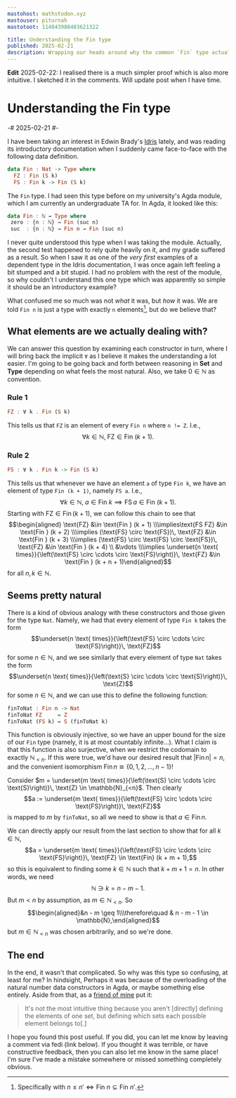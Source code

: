 ```yaml
---
mastohost: mathstodon.xyz
mastouser: piturnah
mastotoot: 114043988403621322

title: Understanding the Fin type
published: 2025-02-21
description: Wrapping our heads around why the common `Fin` type actually does what it says.
---
```


**Edit** 2025-02-22: I realised there is a much simpler proof which is also more intuitive. I sketched it in the comments. Will update post when I have time.

# Understanding the Fin type

-# 2025-02-21 #-

I have been taking an interest in Edwin Brady's [Idris](https://www.idris-lang.org/) lately, and was reading its introductory documentation when I suddenly came face-to-face with the following data definition.

```hs
data Fin : Nat -> Type where
  FZ : Fin (S k)
  FS : Fin k -> Fin (S k)
```

The `Fin` type. I had seen this type before on my university's Agda module, which I am currently an undergraduate TA for. In Agda, it looked like this:

```hs
data Fin : ℕ → Type where
 zero : {n : ℕ} → Fin (suc n)
 suc  : {n : ℕ} → Fin n → Fin (suc n)
```

I never quite understood this type when I was taking the module. Actually, the second test happened to rely quite heavily on it, and my grade suffered as a result. So when I saw it as one of the *very first* examples of a dependent type in the Idris documentation, I was once again left feeling a bit stumped and a bit stupid. I had no problem with the rest of the module, so why couldn't I understand this one type which was apparently so simple it should be an introductory example?

What confused me so much was not *what* it was, but *how* it was. We are told `Fin n` is just a type with exactly `n` elements[^1], but do we believe that?

## What elements are we actually dealing with?

We can answer this question by examining each constructor in turn, where I will bring back the implicit `∀` as I believe it makes the understanding a lot easier. I'm going to be going back and forth between reasoning in $\mathbf{Set}$ and $\mathbf{Type}$ depending on what feels the most natural. Also, we take $0 \in \mathbb{N}$ as convention.

### Rule 1

```hs
FZ : ∀ k . Fin (S k)
```

This tells us that `FZ` is an element of every `Fin n` where `n != Z`. I.e., $$\forall k \in \mathbb{N},\; \text{FZ} \in \text{Fin } (k + 1).$$

### Rule 2

```hs
FS : ∀ k . Fin k -> Fin (S k)
```

This tells us that whenever we have an element `a` of type `Fin k`, we have an element of type `Fin (k + 1)`, namely `FS a`. I.e.,
$$\forall k \in \mathbb{N},\; a \in \text{Fin } k \implies \text{FS}\, a \in \text{Fin } (k + 1).$$ Starting with $\text{FZ} \in \text{Fin} \, (k + 1)$, we can follow this chain to see that
$$\begin{aligned} \text{FZ} &\in \text{Fin } (k + 1) \\\implies\text{FS FZ} &\in \text{Fin } (k + 2) \\\implies (\text{FS} \circ \text{FS})\, \text{FZ} &\in \text{Fin } (k + 3) \\\implies (\text{FS} \circ \text{FS} \circ \text{FS})\, \text{FZ} &\in \text{Fin } (k + 4) \\ &\vdots \\\implies \underset{n \text{ times}}{\left(\text{FS} \circ \cdots \circ \text{FS}\right)}\, \text{FZ} &\in \text{Fin } (k + n + 1)\end{aligned}$$ for all $n,\, k \in \mathbb{N}$.

## Seems pretty natural

There is a kind of obvious analogy with these constructors and those given for the type `Nat`. Namely, we had that every element of type `Fin k` takes the form
$$\underset{n \text{ times}}{\left(\text{FS} \circ \cdots \circ \text{FS}\right)}\, \text{FZ}$$ for some $n \in \mathbb{N}$, and we see similarly that every element of type `Nat` takes the form
$$\underset{n \text{ times}}{\left(\text{S} \circ \cdots \circ \text{S}\right)}\, \text{Z}$$ for some $n \in \mathbb{N}$,
and we can use this to define the following function:

```hs
finToNat : Fin n -> Nat
finToNat FZ     = Z
finToNat (FS k) = S (finToNat k)
```

This function is obviously injective, so we have an upper bound for the size of our `Fin` type (namely, it is at most countably infinite...). What I claim is that this function is also surjective, when we restrict the codomain to exactly $\mathbb{N}_{<n}$. If this were true, we'd have our desired result that $\left|\text{Fin}\,n\right| = n$, and the convenient isomorphism $\text{Fin}\,n \cong \{0,1,2,\ldots,n-1\}$!

Consider $m = \underset{m \text{ times}}{\left(\text{S} \circ \cdots \circ \text{S}\right)}\, \text{Z} \in \mathbb{N}_{<n}$. Then clearly $$a := \underset{m \text{ times}}{\left(\text{FS} \circ \cdots \circ \text{FS}\right)}\, \text{FZ}$$ is mapped to $m$ by `finToNat`, so all we need to show is that $a \in \text{Fin}\,n$.

We can directly apply our result from the last section to show that for all $k \in \mathbb{N}$,
$$a = \underset{m \text{ times}}{\left(\text{FS} \circ \cdots \circ \text{FS}\right)}\, \text{FZ} \in \text{Fin} (k + m + 1),$$ so this is equivalent to finding some $k \in \mathbb{N}$ such that $k + m + 1 = n$. In other words, we need $$\mathbb{N} \ni k = n - m -1.$$
But $m < n$ by assumption, as $m \in \mathbb{N}_{<n}$. So
$$\begin{aligned}&n - m \geq 1\\\therefore\quad & n - m - 1 \in \mathbb{N},\end{aligned}$$ but $m \in \mathbb{N}_{<n}$ was chosen arbitrarily, and so we're done.

## The end

In the end, it wasn't that complicated. So why was this type so confusing, at least for me? In hindsight, Perhaps it was because of the overloading of the natural number data constructors in Agda, or maybe something else entirely. Aside from that, as a [friend of mine](https://anna-maths.xyz/) put it:

> It's not the most intuitive thing because you aren't [directly] defining the elements of one set, but defining which sets each possible element belongs to[.]

I hope you found this post useful. If you did, you can let me know by leaving a comment via fedi (link below). If you thought it was terrible, or have constructive feedback, then you can also let me know in the same place! I'm sure I've made a mistake somewhere or missed something completely obvious.

[^1]: Specifically with $n \leq n' \iff \text{Fin } n \subseteq \text{Fin } n'$.
